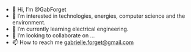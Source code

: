 - 👋 Hi, I’m @GabForget
- 👀 I’m interested in technologies, energies, computer science and the environment.
- 🌱 I’m currently learning electrical engineering.
- 💞️ I’m looking to collaborate on ...
- 📫 How to reach me gabrielle.forget@gmail.com

<!---
GabForget/GabForget is a ✨ special ✨ repository because its `README.md` (this file) appears on your GitHub profile.
You can click the Preview link to take a look at your changes.
--->
